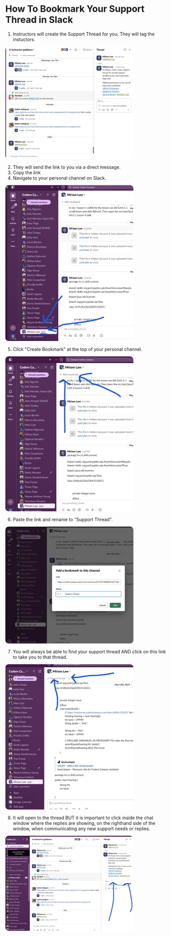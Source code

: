 # How To Bookmark Your Support Thread in Slack

1. Instructors will create the Support Thread for you. They will tag the instuctors. 

<img style="border-radius: 10px" width="400" alt="GitHub Desktop default" src="../images/InstructorGuidanceSupportThread1.png">

2. They will send the link to you via a direct message. 
3. Copy the link
4. Navigate to your personal channel on Slack.

<img style="border-radius: 10px" width="400" alt="GitHub Desktop default" src="../images/InstructorGuidanceSupportThread2.png">

5. Click "Create Bookmark" at the top of your personal channel. 

<img style="border-radius: 10px" width="400" alt="GitHub Desktop default" src="../images/InstructorGuidanceSupportThread3.png">

6. Paste the link and rename to "Support Thread". 

<img style="border-radius: 10px" width="400" alt="GitHub Desktop default" src="../images/InstructorGuidanceSupportThread4.png">

7. You will always be able to find your support thread AND click on this link to take you to that thread.

<img style="border-radius: 10px" width="400" alt="GitHub Desktop default" src="../images/InstructorGuidanceSupportThread6.png">

8. It will open to the thread BUT it is important to click inside the chat window where the replies are showing, on the righthand side of the window, when communicating any new support needs or replies.

<img style="border-radius: 10px" width="400" alt="GitHub Desktop default" src="../images/InstructorGuidanceSupportThread5.png">